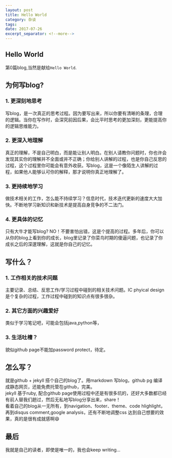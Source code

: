 ```yaml
---
layout: post
title: Hello World
category: 杂谈
tags: 
date: 2017-07-26
excerpt_separator: <!--more-->
---
```

## Hello World
第0篇blog,当然是献给`Hello World`.
<!--more-->
## 为何写blog?
### 1. 更深刻地思考
写blog，是一次真正的思考过程。因为要写出来，所以你要有清晰的条理，合理的逻辑。当你在写作时，会深究前因后果，会比平时思考的更加深刻，更能提高你的逻辑思维能力。
### 2. 更深入地理解
真正的理解，不是自己明白，而是能让别人明白。在别人请教你问题时，你也许会发现其实你的理解并不全面或并不正确；你给别人讲解的过程，也是你自己反思的过程，这个过程里你可能会有意外收获。写blog，这是一个像陌生人讲解的过程，如果他人能够认可你的解释，那才说明你真正地理解了。
### 3. 更持续地学习
做技术相关的工作，怎么能不持续学习？信息时代，技术迭代更新的速度大大加快。不断地学习新知识和新技术是提高自身竞争的不二法门。
### 4. 更具体的记忆
只有大牛才能写blog? NO！不要害怕出错，这是个提高的过程。多年后，你可以从你的blog上看到你的成长，blog里记录了你菜鸟时期的傻逼问题，也记录了你成长之后的深邃理解，这就是你自己的记忆。

## 写什么？
### 1. 工作相关的技术问题
主要记录、总结、反思工作/学习过程中碰到的相关技术问题。IC phyical design 是个复杂的过程，工作过程中碰到的知识点有很多很杂。
### 2. 其它方面的兴趣爱好
类似于学习笔记吧，可能会包括java,python等，
### 3. 生活吐槽？
貌似github page不能加password protect，待定。

## 怎么写？
就是github + jekyll 搭个自己的blog了。用markdown 写blog，github pg 编译成静态网页，还能免费托管在github，完美。  
jekyll 基于ruby, 配合github page使用过程中还是有很多坑的，还好大多数都已经有前人替我们趟过，然后无私地写blog分享出来，share！  
看着自己的blog从一无所有，到navigation、footer、theme、code hlighlight，再到disqus comment,google analysis，还有不断地调整css 达到自己想要的效果，真的是很有成就感啊:smile:

## 最后
我就是自己的读者，即使是唯一的，我也会keep writing...  


